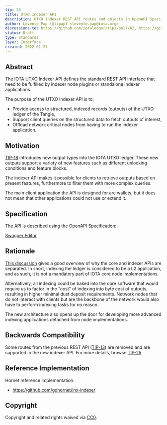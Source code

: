 ```yaml
---
tip: 26
title: UTXO Indexer API
description: UTXO Indexer REST API routes and objects in OpenAPI Specification
author: Levente Pap (@lzpap) <levente.pap@iota.org>
discussions-to: https://github.com/iotaledger/tips/pull/62, https://github.com/iotaledger/tips/discussions/53
status: Draft
type: Standards
layer: Interface
created: 2022-01-27
---
```


## Abstract

The IOTA UTXO Indexer API defines the standard REST API interface that need to be fulfilled by indexer node plugins
or standalone indexer applications.

The purpose of the UTXO Indexer API is to:
 - Provide access to structured, indexed records (outputs) of the UTXO ledger of the Tangle,
 - Support client queries on the structured data to fetch outputs of interest,
 - Offload network critical nodes from having to run the indexer application.

## Motivation

[TIP-18](../TIP-0018/tip-0018.md) introduces new output types into the IOTA UTXO ledger. These new
outputs support a variety of new features such as different unlocking conditions and feature blocks.

The indexer API makes it possible for clients to retrieve outputs based on present features, furthermore to filter them
with more complex queries.

The main client application the API is designed for are wallets, but it does not mean that other applications could
not use or extend it.

## Specification

The API is described using the OpenAPI Specification:

[Swagger Editor](https://editor.swagger.io/?url=https://raw.githubusercontent.com/iotaledger/tips/main/tips/TIP-0026/indexer-rest-api.yaml)

## Rationale

[This discussion](https://github.com/iotaledger/tips/discussions/53) gives a good overview of why the core and indexer
APIs are separated. In short, indexing the ledger is considered to be a L2 application, and as such, it is not a
mandatory part of IOTA core node implementations.

Alternatively, all indexing could be baked into the core software that would require us to factor in the "cost" of
indexing into byte cost of outputs, resulting in higher minimal dust deposit requirements. Network nodes that do not
interact with clients but are the backbone of the network would also have to perform indexing tasks for no reason.

The new architecture also opens up the door for developing more advanced indexing applications detached from node
implementations.

## Backwards Compatibility

Some routes from the previous REST API ([TIP-13](../TIP-0013/tip-0013.md)) are removed and are supported in the new
indexer API. For more details, browse [TIP-25](../TIP-0025/tip-0025.md).

## Reference Implementation

Hornet reference implementation:
 - https://github.com/gohornet/inx-indexer

## Copyright

Copyright and related rights waived via [CC0](https://creativecommons.org/publicdomain/zero/1.0/).
